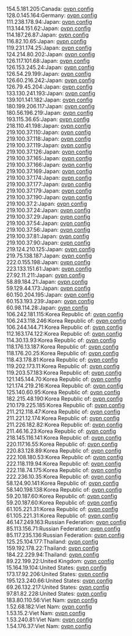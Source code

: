 154.5.181.205:Canada: [ovpn config](vpn/154_5_181_205.ovpn)  
128.0.145.164:Germany: [ovpn config](vpn/128_0_145_164.ovpn)  
111.238.178.94:Japan: [ovpn config](vpn/111_238_178_94.ovpn)  
113.144.151.62:Japan: [ovpn config](vpn/113_144_151_62.ovpn)  
114.187.26.87:Japan: [ovpn config](vpn/114_187_26_87.ovpn)  
116.82.10.65:Japan: [ovpn config](vpn/116_82_10_65.ovpn)  
119.231.174.25:Japan: [ovpn config](vpn/119_231_174_25.ovpn)  
124.214.80.202:Japan: [ovpn config](vpn/124_214_80_202.ovpn)  
126.117.101.68:Japan: [ovpn config](vpn/126_117_101_68.ovpn)  
126.153.245.24:Japan: [ovpn config](vpn/126_153_245_24.ovpn)  
126.54.29.199:Japan: [ovpn config](vpn/126_54_29_199.ovpn)  
126.60.216.242:Japan: [ovpn config](vpn/126_60_216_242.ovpn)  
126.79.45.204:Japan: [ovpn config](vpn/126_79_45_204.ovpn)  
133.130.241.193:Japan: [ovpn config](vpn/133_130_241_193.ovpn)  
139.101.141.182:Japan: [ovpn config](vpn/139_101_141_182.ovpn)  
180.199.206.117:Japan: [ovpn config](vpn/180_199_206_117.ovpn)  
180.56.196.219:Japan: [ovpn config](vpn/180_56_196_219.ovpn)  
193.115.36.65:Japan: [ovpn config](vpn/193_115_36_65.ovpn)  
218.110.41.198:Japan: [ovpn config](vpn/218_110_41_198.ovpn)  
219.100.37.110:Japan: [ovpn config](vpn/219_100_37_110.ovpn)  
219.100.37.118:Japan: [ovpn config](vpn/219_100_37_118.ovpn)  
219.100.37.119:Japan: [ovpn config](vpn/219_100_37_119.ovpn)  
219.100.37.126:Japan: [ovpn config](vpn/219_100_37_126.ovpn)  
219.100.37.165:Japan: [ovpn config](vpn/219_100_37_165.ovpn)  
219.100.37.166:Japan: [ovpn config](vpn/219_100_37_166.ovpn)  
219.100.37.169:Japan: [ovpn config](vpn/219_100_37_169.ovpn)  
219.100.37.174:Japan: [ovpn config](vpn/219_100_37_174.ovpn)  
219.100.37.177:Japan: [ovpn config](vpn/219_100_37_177.ovpn)  
219.100.37.179:Japan: [ovpn config](vpn/219_100_37_179.ovpn)  
219.100.37.190:Japan: [ovpn config](vpn/219_100_37_190.ovpn)  
219.100.37.2:Japan: [ovpn config](vpn/219_100_37_2.ovpn)  
219.100.37.24:Japan: [ovpn config](vpn/219_100_37_24.ovpn)  
219.100.37.29:Japan: [ovpn config](vpn/219_100_37_29.ovpn)  
219.100.37.54:Japan: [ovpn config](vpn/219_100_37_54.ovpn)  
219.100.37.56:Japan: [ovpn config](vpn/219_100_37_56.ovpn)  
219.100.37.81:Japan: [ovpn config](vpn/219_100_37_81.ovpn)  
219.100.37.90:Japan: [ovpn config](vpn/219_100_37_90.ovpn)  
219.124.210.125:Japan: [ovpn config](vpn/219_124_210_125.ovpn)  
219.75.138.187:Japan: [ovpn config](vpn/219_75_138_187.ovpn)  
222.0.155.198:Japan: [ovpn config](vpn/222_0_155_198.ovpn)  
223.133.151.61:Japan: [ovpn config](vpn/223_133_151_61.ovpn)  
27.92.11.211:Japan: [ovpn config](vpn/27_92_11_211.ovpn)  
58.89.184.21:Japan: [ovpn config](vpn/58_89_184_21.ovpn)  
59.129.44.173:Japan: [ovpn config](vpn/59_129_44_173.ovpn)  
60.150.204.195:Japan: [ovpn config](vpn/60_150_204_195.ovpn)  
60.153.193.239:Japan: [ovpn config](vpn/60_153_193_239.ovpn)  
60.98.114.28:Japan: [ovpn config](vpn/60_98_114_28.ovpn)  
106.242.181.115:Korea Republic of: [ovpn config](vpn/106_242_181_115.ovpn)  
106.243.118.246:Korea Republic of: [ovpn config](vpn/106_243_118_246.ovpn)  
106.244.144.71:Korea Republic of: [ovpn config](vpn/106_244_144_71.ovpn)  
112.163.174.122:Korea Republic of: [ovpn config](vpn/112_163_174_122.ovpn)  
114.30.13.93:Korea Republic of: [ovpn config](vpn/114_30_13_93.ovpn)  
118.176.13.187:Korea Republic of: [ovpn config](vpn/118_176_13_187.ovpn)  
118.176.20.25:Korea Republic of: [ovpn config](vpn/118_176_20_25.ovpn)  
118.43.178.81:Korea Republic of: [ovpn config](vpn/118_43_178_81.ovpn)  
119.202.173.11:Korea Republic of: [ovpn config](vpn/119_202_173_11.ovpn)  
119.203.57.183:Korea Republic of: [ovpn config](vpn/119_203_57_183.ovpn)  
121.145.144.70:Korea Republic of: [ovpn config](vpn/121_145_144_70.ovpn)  
121.174.219.216:Korea Republic of: [ovpn config](vpn/121_174_219_216.ovpn)  
125.140.60.95:Korea Republic of: [ovpn config](vpn/125_140_60_95.ovpn)  
182.215.48.190:Korea Republic of: [ovpn config](vpn/182_215_48_190.ovpn)  
210.179.225.185:Korea Republic of: [ovpn config](vpn/210_179_225_185.ovpn)  
211.212.118.47:Korea Republic of: [ovpn config](vpn/211_212_118_47.ovpn)  
211.221.12.174:Korea Republic of: [ovpn config](vpn/211_221_12_174.ovpn)  
211.226.182.82:Korea Republic of: [ovpn config](vpn/211_226_182_82.ovpn)  
211.46.16.23:Korea Republic of: [ovpn config](vpn/211_46_16_23.ovpn)  
218.145.116.141:Korea Republic of: [ovpn config](vpn/218_145_116_141.ovpn)  
220.117.16.55:Korea Republic of: [ovpn config](vpn/220_117_16_55.ovpn)  
220.83.128.89:Korea Republic of: [ovpn config](vpn/220_83_128_89.ovpn)  
222.108.180.53:Korea Republic of: [ovpn config](vpn/222_108_180_53.ovpn)  
222.118.119.94:Korea Republic of: [ovpn config](vpn/222_118_119_94.ovpn)  
222.118.74.175:Korea Republic of: [ovpn config](vpn/222_118_74_175.ovpn)  
222.236.10.35:Korea Republic of: [ovpn config](vpn/222_236_10_35.ovpn)  
58.124.90.141:Korea Republic of: [ovpn config](vpn/58_124_90_141.ovpn)  
58.140.198.138:Korea Republic of: [ovpn config](vpn/58_140_198_138.ovpn)  
59.20.187.60:Korea Republic of: [ovpn config](vpn/59_20_187_60.ovpn)  
59.20.187.60:Korea Republic of: [ovpn config](vpn/59_20_187_60.ovpn)  
61.105.221.31:Korea Republic of: [ovpn config](vpn/61_105_221_31.ovpn)  
61.105.221.31:Korea Republic of: [ovpn config](vpn/61_105_221_31.ovpn)  
46.147.249.163:Russian Federation: [ovpn config](vpn/46_147_249_163.ovpn)  
85.113.156.71:Russian Federation: [ovpn config](vpn/85_113_156_71.ovpn)  
85.117.235.136:Russian Federation: [ovpn config](vpn/85_117_235_136.ovpn)  
125.25.104.177:Thailand: [ovpn config](vpn/125_25_104_177.ovpn)  
159.192.178.22:Thailand: [ovpn config](vpn/159_192_178_22.ovpn)  
184.22.229.94:Thailand: [ovpn config](vpn/184_22_229_94.ovpn)  
89.22.199.22:United Kingdom: [ovpn config](vpn/89_22_199_22.ovpn)  
15.164.19.104:United States: [ovpn config](vpn/15_164_19_104.ovpn)  
173.17.92.206:United States: [ovpn config](vpn/173_17_92_206.ovpn)  
195.123.240.66:United States: [ovpn config](vpn/195_123_240_66.ovpn)  
69.26.132.217:United States: [ovpn config](vpn/69_26_132_217.ovpn)  
97.81.82.228:United States: [ovpn config](vpn/97_81_82_228.ovpn)  
183.80.110.56:Viet Nam: [ovpn config](vpn/183_80_110_56.ovpn)  
1.52.68.182:Viet Nam: [ovpn config](vpn/1_52_68_182.ovpn)  
1.53.15.2:Viet Nam: [ovpn config](vpn/1_53_15_2.ovpn)  
1.53.240.81:Viet Nam: [ovpn config](vpn/1_53_240_81.ovpn)  
1.54.176.37:Viet Nam: [ovpn config](vpn/1_54_176_37.ovpn)  
